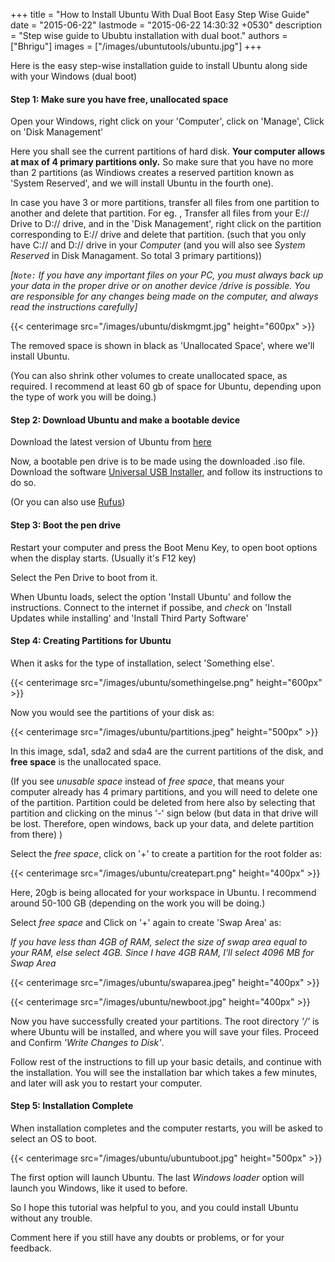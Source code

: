 +++
title = "How to Install Ubuntu With Dual Boot Easy Step Wise Guide"
date = "2015-06-22"
lastmode = "2015-06-22 14:30:32 +0530"
description = "Step wise guide to Ububtu installation with dual boot."
authors = ["Bhrigu"]
images = ["/images/ubuntutools/ubuntu.jpg"]
+++

Here is the easy step-wise installation guide to install Ubuntu along side with your Windows (dual boot)
<!--more-->

#### Step 1: Make sure you have free, unallocated space
Open your Windows, right click on your 'Computer', click on 'Manage', Click on 'Disk Management' 

Here you shall see the current partitions of hard disk.<!--more--> **Your computer allows at max of 4 primary partitions only.** So make sure that you have no more than 2 partitions (as Windiows creates a reserved partition known as 'System Reserved', and we will install Ubuntu in the fourth one). 

In case you have 3 or more partitions, transfer all files from one partition to another and delete that partition. For eg. , Transfer all files from your E:// Drive to D:// drive, and in the 'Disk Management', right click on the partition corresponding to E:// drive and delete that partition. (such that you only have C:// and D:// drive in your *Computer* (and you will also see *System Reserved* in Disk Managament. So total 3 primary partitions))

*[`Note:` If you have any important files on your PC, you must always back up your data in the proper drive or on another device /drive is possible. You are responsible for any changes being made on the computer, and always read the instructions carefully]*

{{< centerimage src="/images/ubuntu/diskmgmt.jpg" height="600px" >}}


The removed space is shown in black as 'Unallocated Space', where we'll install Ubuntu. 

(You can also shrink other volumes to create unallocated space, as required. I recommend at least 60 gb of space for Ubuntu, depending upon the type of work you will be doing.)


#### Step 2: Download Ubuntu and make a bootable device
Download the latest version of Ubuntu from [here](http://www.ubuntu.com/download/desktop)

Now, a bootable pen drive is to be made using the downloaded .iso file. Download the software [Universal USB Installer](http://www.pendrivelinux.com/universal-usb-installer-easy-as-1-2-3/), and follow its instructions to do so. 

(Or you can also use [Rufus](https://rufus.akeo.ie/))


#### Step 3: Boot the pen drive
Restart your computer and press the Boot Menu Key, to open boot options when the display starts. (Usually it's F12 key) 

Select the Pen Drive to boot from it.

When Ubuntu loads, select the option 'Install Ubuntu' and follow the instructions.
Connect to the internet if possibe, and *check* on 'Install Updates while installing' and 'Install Third Party Software' 


#### Step 4: Creating Partitions for Ubuntu
When it asks for the type of installation, select 'Something else'.

{{< centerimage src="/images/ubuntu/somethingelse.png" height="600px" >}}


Now you would see the partitions of your disk as:

{{< centerimage src="/images/ubuntu/partitions.jpeg" height="500px" >}}


In this image, sda1, sda2 and sda4 are the current partitions of the disk, and **free space** is the unallocated space. 

(If you see *unusable space* instead of *free space*, that means your computer already has 4 primary partitions, and you will need to delete one of the partition. Partition could be deleted from here also by selecting that partition and clicking on the minus '-' sign below (but data in that drive will be lost. Therefore, open windows, back up your data, and delete partition from there) )

Select the *free space*, click on '+' to create a partition for the root folder as: 

{{< centerimage src="/images/ubuntu/createpart.png" height="400px" >}}

Here, 20gb is being allocated for your workspace in Ubuntu. I recommend around 50-100 GB (depending on the work you will be doing.)

Select *free space* and Click on '+' again to create 'Swap Area' as: 

*If you have less than 4GB of RAM, select the size of swap area equal to your RAM, else select 4GB. Since I have 4GB RAM, I'll select 4096 MB for Swap Area* 

{{< centerimage src="/images/ubuntu/swaparea.jpeg" height="400px" >}}

{{< centerimage src="/images/ubuntu/newboot.jpg" height="400px" >}}


Now you have successfully created your partitions. The root directory *'/'* is where Ubuntu will be installed, and where you will save your files. Proceed and Confirm *'Write Changes to Disk'*.

Follow rest of the instructions to fill up your basic details, and continue with the installation. You will see the installation bar which takes a few minutes, and later will ask you to restart your computer.


#### Step 5: Installation Complete
When installation completes and the computer restarts, you will be asked to select an OS to boot. 

{{< centerimage src="/images/ubuntu/ubuntuboot.jpg" height="500px" >}}

The first option will launch Ubuntu.
The last *Windows loader* option will launch you Windows, like it used to before.

So I hope this tutorial was helpful to you, and you could install Ubuntu without any trouble. 

Comment here if you still have any doubts or problems, or for your feedback.
 







